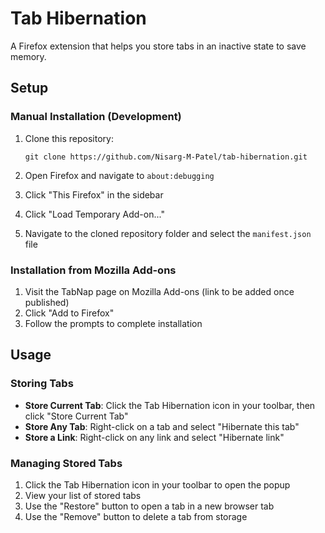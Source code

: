 # Tab Hibernation

A Firefox extension that helps you store tabs in an inactive state to save memory.

## Setup

### Manual Installation (Development)

1. Clone this repository:
   ```
   git clone https://github.com/Nisarg-M-Patel/tab-hibernation.git
   ```

2. Open Firefox and navigate to `about:debugging`

3. Click "This Firefox" in the sidebar

4. Click "Load Temporary Add-on..."

5. Navigate to the cloned repository folder and select the `manifest.json` file

### Installation from Mozilla Add-ons

1. Visit the TabNap page on Mozilla Add-ons (link to be added once published)
2. Click "Add to Firefox"
3. Follow the prompts to complete installation

## Usage

### Storing Tabs

- **Store Current Tab**: Click the Tab Hibernation icon in your toolbar, then click "Store Current Tab"
- **Store Any Tab**: Right-click on a tab and select "Hibernate this tab"
- **Store a Link**: Right-click on any link and select "Hibernate link"

### Managing Stored Tabs

1. Click the Tab Hibernation icon in your toolbar to open the popup
2. View your list of stored tabs
3. Use the "Restore" button to open a tab in a new browser tab
4. Use the "Remove" button to delete a tab from storage
